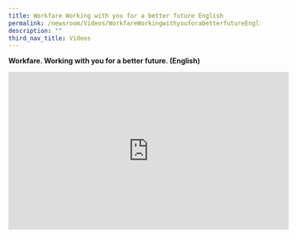 ```yaml
---
title: Workfare Working with you for a better future English
permalink: /newsroom/Videos/WorkfareWorkingwithyouforabetterfutureEnglish
description: ""
third_nav_title: Videos
---
```

<b>Workfare. Working with you for a better future. (English)</b>
<iframe width="560" height="315" src="https://www.youtube.com/embed/NPM_fx56i9U" title="YouTube video player" frameborder="0" allow="accelerometer; autoplay; clipboard-write; encrypted-media; gyroscope; picture-in-picture" allowfullscreen></iframe>